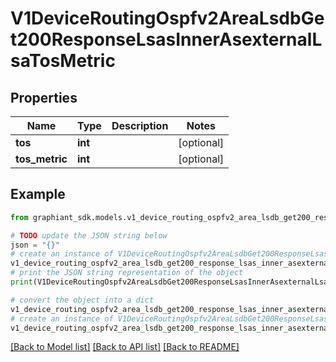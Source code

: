 # V1DeviceRoutingOspfv2AreaLsdbGet200ResponseLsasInnerAsexternalLsaTosMetric


## Properties

Name | Type | Description | Notes
------------ | ------------- | ------------- | -------------
**tos** | **int** |  | [optional] 
**tos_metric** | **int** |  | [optional] 

## Example

```python
from graphiant_sdk.models.v1_device_routing_ospfv2_area_lsdb_get200_response_lsas_inner_asexternal_lsa_tos_metric import V1DeviceRoutingOspfv2AreaLsdbGet200ResponseLsasInnerAsexternalLsaTosMetric

# TODO update the JSON string below
json = "{}"
# create an instance of V1DeviceRoutingOspfv2AreaLsdbGet200ResponseLsasInnerAsexternalLsaTosMetric from a JSON string
v1_device_routing_ospfv2_area_lsdb_get200_response_lsas_inner_asexternal_lsa_tos_metric_instance = V1DeviceRoutingOspfv2AreaLsdbGet200ResponseLsasInnerAsexternalLsaTosMetric.from_json(json)
# print the JSON string representation of the object
print(V1DeviceRoutingOspfv2AreaLsdbGet200ResponseLsasInnerAsexternalLsaTosMetric.to_json())

# convert the object into a dict
v1_device_routing_ospfv2_area_lsdb_get200_response_lsas_inner_asexternal_lsa_tos_metric_dict = v1_device_routing_ospfv2_area_lsdb_get200_response_lsas_inner_asexternal_lsa_tos_metric_instance.to_dict()
# create an instance of V1DeviceRoutingOspfv2AreaLsdbGet200ResponseLsasInnerAsexternalLsaTosMetric from a dict
v1_device_routing_ospfv2_area_lsdb_get200_response_lsas_inner_asexternal_lsa_tos_metric_from_dict = V1DeviceRoutingOspfv2AreaLsdbGet200ResponseLsasInnerAsexternalLsaTosMetric.from_dict(v1_device_routing_ospfv2_area_lsdb_get200_response_lsas_inner_asexternal_lsa_tos_metric_dict)
```
[[Back to Model list]](../README.md#documentation-for-models) [[Back to API list]](../README.md#documentation-for-api-endpoints) [[Back to README]](../README.md)


